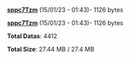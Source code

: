 [**sppc7Tzm**](/data/sppc7Tzm.txt) (15/01/23 - 01:43)- 1126 bytes

[**sppc7Tzm**](/data/sppc7Tzm.txt) (15/01/23 - 01:43)- 1126 bytes

**Total Datas**: 4412

**Total Size**: 27.44 MB / 27.4 MB